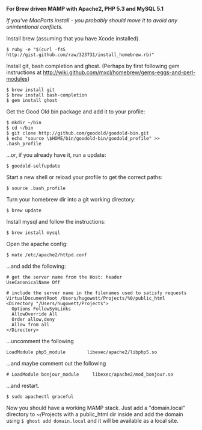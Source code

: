 **For Brew driven MAMP with Apache2, PHP 5.3 and MySQL 5.1**

_If you've MacPorts install - you probably should move it to avoid any unintentional conflicts._

Install brew (assuming that you have Xcode installed).

    $ ruby -e "$(curl -fsS http://gist.github.com/raw/323731/install_homebrew.rb)"

Install git, bash completion and ghost.
(Perhaps by first following gem instructions at http://wiki.github.com/mxcl/homebrew/gems-eggs-and-perl-modules)

    $ brew install git
    $ brew install bash-completion
    $ gem install ghost

Get the Good Old bin package and add it to your profile:

    $ mkdir ~/bin
    $ cd ~/bin
    $ git clone http://github.com/goodold/goodold-bin.git
    $ echo "source \$HOME/bin/goodold-bin/goodold_profile" >> .bash_profile

...or, if you already have it, run a update:

    $ goodold-selfupdate

Start a new shell or reload your profile to get the correct paths:

    $ source .bash_profile

Turn your homebrew dir into a git working directory:

    $ brew update

Install mysql and follow the instructions:

    $ brew install mysql

Open the apache config:

    $ mate /etc/apache2/httpd.conf

...and add the following:

    # get the server name from the Host: header
    UseCanonicalName Off

    # include the server name in the filenames used to satisfy requests
    VirtualDocumentRoot /Users/hugowett/Projects/%0/public_html
    <Directory "/Users/hugowett/Projects">
      Options FollowSymLinks
      AllowOverride All
      Order allow,deny
      Allow from all
    </Directory>

...uncomment the following

    LoadModule php5_module        libexec/apache2/libphp5.so

...and maybe comment out the following

    # LoadModule bonjour_module     libexec/apache2/mod_bonjour.so

...and restart.

    $ sudo apachectl graceful

Now you should have a working MAMP stack. Just add a "domain.local" directory to ~/Projects with a public_html dir inside and add the domain using `$ ghost add domain.local` and it will be available as a local site.